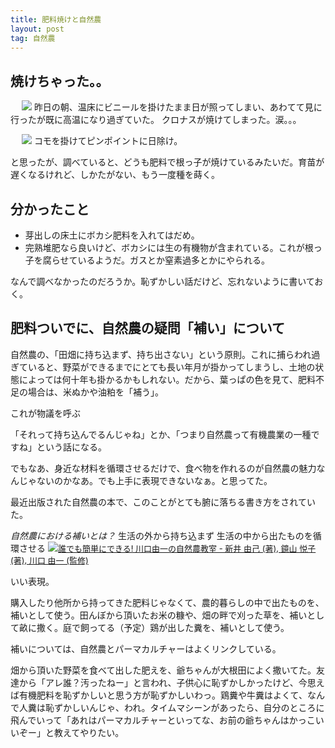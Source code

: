 ```yaml
---
title: 肥料焼けと自然農
layout: post
tag: 自然農
---
```


## 焼けちゃった。。
　
<img src="https://kobapan.com/f/8650308847_e641253ce6.jpg">
昨日の朝、温床にビニールを掛けたまま日が照ってしまい、あわてて見に行ったが既に高温になり過ぎていた。
クロナスが焼けてしまった。涙。。。

　
<img src="https://kobapan.com/f/8651408826_6fab3954f4.jpg">
コモを掛けてピンポイントに日除け。


と思ったが、調べていると、どうも肥料で根っ子が焼けているみたいだ。育苗が遅くなるけれど、しかたがない、もう一度種を蒔く。


## 分かったこと

- 芽出しの床土にボカシ肥料を入れてはだめ。
- 完熟堆肥なら良いけど、ボカシには生の有機物が含まれている。これが根っ子を腐らせているようだ。ガスとか窒素過多とかにやられる。

なんで調べなかったのだろうか。恥ずかしい話だけど、忘れないように書いておく。


## 肥料ついでに、自然農の疑問「補い」について

自然農の、「田畑に持ち込まず、持ち出さない」という原則。これに捕らわれ過ぎていると、野菜ができるまでにとても長い年月が掛かってしまうし、土地の状態によっては何十年も掛かるかもしれない。だから、葉っぱの色を見て、肥料不足の場合は、米ぬかや油粕を「補う」。


これが物議を呼ぶ


「それって持ち込んでるんじゃね」とか、「つまり自然農って有機農業の一種ですね」という話になる。


でもなあ、身近な材料を循環させるだけで、食べ物を作れるのが自然農の魅力なんじゃないのかなあ。でも上手に表現できないなぁ。と思ってた。


最近出版された自然農の本で、このことがとても腑に落ちる書き方をされていた。
>
_自然農における補いとは？_
生活の外から持ち込まず
生活の中から出たものを循環させる
<a href="http://www.amazon.co.jp/gp/product/4796677909/ref=as_li_ss_il?ie=UTF8&camp=247&creative=7399&creativeASIN=4796677909&linkCode=as2&tag=kobapan-22"><img border="0" src="http://ws.assoc-amazon.jp/widgets/q?_encoding=UTF8&ASIN=4796677909&Format=_SL110_&ID=AsinImage&MarketPlace=JP&ServiceVersion=20070822&WS=1&tag=kobapan-22" ><span class="deco" style="font-size:small;">誰でも簡単にできる! 川口由一の自然農教室 - 新井 由己 (著), 鏡山 悦子 (著), 川口 由一 (監修)</span></a>



いい表現。

購入したり他所から持ってきた肥料じゃなくて、農的暮らしの中で出たものを、補いとして使う。田んぼから頂いたお米の糠や、畑の畔で刈った草を、補いとして畝に撒く。庭で飼ってる（予定）鶏が出した糞を、補いとして使う。

補いについては、自然農とパーマカルチャーはよくリンクしている。

畑から頂いた野菜を食べて出した肥えを、爺ちゃんが大根田によく撒いてた。友達から「アレ誰？汚ったねー」と言われ、子供心に恥ずかしかったけど、今思えば有機肥料を恥ずかしいと思う方が恥ずかしいわっ。鶏糞や牛糞はよくて、なんで人糞は恥ずかしいんじゃ、われ。タイムマシーンがあったら、自分のところに飛んでいって「あれはパーマカルチャーといってな、お前の爺ちゃんはかっこいいぞー」と教えてやりたい。




　
